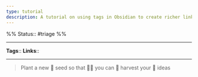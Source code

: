 ```yaml
---
type: tutorial
description: A tutorial on using tags in Obsidian to create richer links between data
---
```

%%
Status:: #triage 
%%

---
**Tags**:: <!-- Add any tags for this note -->
**Links**:: <!-- Add any links for this note -->

---

> Plant a new 🌱 seed so that 👩‍🌾 you can 🚜 harvest your 🌽 ideas
